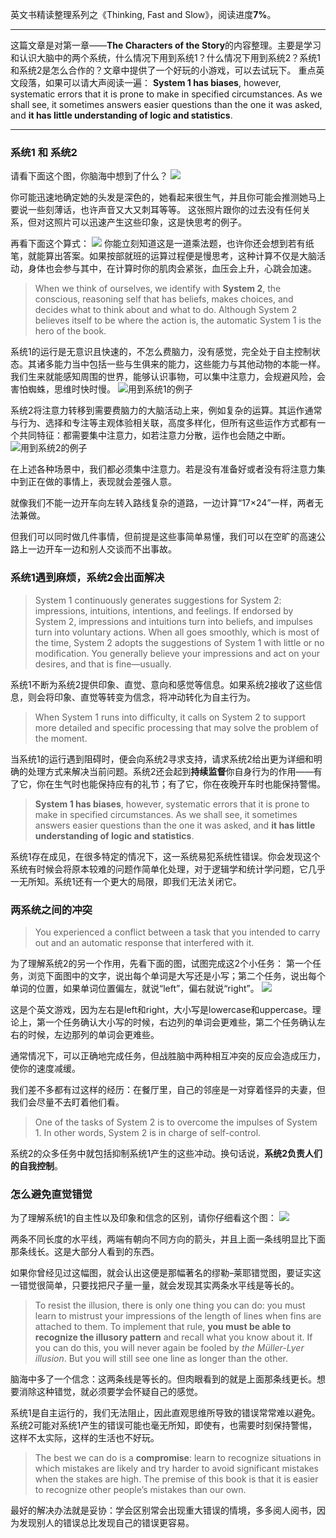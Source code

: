 英文书精读整理系列之《Thinking, Fast and Slow》，阅读进度**7%**。
- - - - - 
这篇文章是对第一章——**The Characters of the Story**的内容整理。主要是学习和认识大脑中的两个系统，什么情况下用到系统1？什么情况下用到系统2？系统1和系统2是怎么合作的？文章中提供了一个好玩的小游戏，可以去试玩下。
重点英文段落，如果可以请大声阅读一遍：
**System 1 has biases**, however, systematic errors that it is prone to make in specified circumstances. As we shall see, it sometimes answers easier questions than the one it was asked, and **it has little understanding of logic and statistics**.

- - - - - 
### 系统1 和 系统2 
请看下面这个图，你脑海中想到了什么？
![](./_image/2020-06-17-18-44-55.png)

你可能迅速地确定她的头发是深色的，她看起来很生气，并且你可能会推测她马上要说一些刻薄话，也许声音又大又刺耳等等。
这张照片跟你的过去没有任何关系，但对这照片可以迅速产生这些印象，这是快思考的例子。

再看下面这个算式：
![](./_image/2020-06-18-19-57-54.png)
你能立刻知道这是一道乘法题，也许你还会想到若有纸笔，就能算出答案。如果按部就班的运算过程便是慢思考，这种计算不仅是大脑活动，身体也会参与其中，在计算时你的肌肉会紧张，血压会上升，心跳会加速。

> When we think of ourselves, we identify with **System 2**, the conscious, reasoning self that has beliefs, makes choices, and decides what to think about and what to do. Although System 2 believes itself to be where the action is, the automatic System 1 is the hero of the book.

系统1的运行是无意识且快速的，不怎么费脑力，没有感觉，完全处于自主控制状态。其诸多能力当中包括一些与生俱来的能力，这些能力与其他动物的本能一样。我们生来就能感知周围的世界，能够认识事物，可以集中注意力，会规避风险，会害怕蜘蛛，思维时快时慢。
![用到系统1的例子](./_image/2020-06-18-17-48-08.png)

系统2将注意力转移到需要费脑力的大脑活动上来，例如复杂的运算。其运作通常与行为、选择和专注等主观体验相关联，高度多样化，但所有这些运作方式都有一个共同特征：都需要集中注意力，如若注意力分散，运作也会随之中断。
![用到系统2的例子](./_image/2020-06-18-17-48-36.png)

在上述各种场景中，我们都必须集中注意力。若是没有准备好或者没有将注意力集中到正在做的事情上，表现就会差强人意。

就像我们不能一边开车向左转入路线复杂的道路，一边计算“17×24”一样，两者无法兼做。

但我们可以同时做几件事情，但前提是这些事简单易懂，我们可以在空旷的高速公路上一边开车一边和别人交谈而不出事故。

### 系统1遇到麻烦，系统2会出面解决
> System 1 continuously generates suggestions for System 2: impressions, intuitions, intentions, and feelings. If endorsed by System 2, impressions and intuitions turn into beliefs, and impulses turn into voluntary actions. When all goes smoothly, which is most of the time, System 2 adopts the suggestions of System 1 with little or no modification. You generally believe your impressions and act on your desires, and that is fine—usually.

系统1不断为系统2提供印象、直觉、意向和感觉等信息。如果系统2接收了这些信息，则会将印象、直觉等转变为信念，将冲动转化为自主行为。

> When System 1 runs into difficulty, it calls on System 2 to support more detailed and specific processing that may solve the problem of the moment.

当系统1的运行遇到阻碍时，便会向系统2寻求支持，请求系统2给出更为详细和明确的处理方式来解决当前问题。系统2还会起到**持续监督**你自身行为的作用——有了它，你在生气时也能保持应有的礼节；有了它，你在夜晚开车时也能保持警惕。


>**System 1 has biases**, however, systematic errors that it is prone to make in specified circumstances. As we shall see, it sometimes answers easier questions than the one it was asked, and **it has little understanding of logic and statistics**.

系统1存在成见，在很多特定的情况下，这一系统易犯系统性错误。你会发现这个系统有时候会将原本较难的问题作简单化处理，对于逻辑学和统计学问题，它几乎一无所知。系统1还有一个更大的局限，即我们无法关闭它。

###  两系统之间的冲突
>You experienced a conflict between a task that you intended to carry out and an automatic response that interfered with it.

为了理解系统2的另一个作用，先看下面的图，试图完成这2个小任务：
第一个任务，浏览下面图中的文字，说出每个单词是大写还是小写；第二个任务，说出每个单词的位置，如果单词位置偏左，就说“left”，偏右就说“right”。
![](./_image/2020-06-18-18-46-32.png)

这是个英文游戏，因为左右是left和right，大小写是lowercase和uppercase。理论上，第一个任务确认大小写的时候，右边列的单词会更难些，第二个任务确认左右的时候，左边那列的单词会更难些。

通常情况下，可以正确地完成任务，但战胜脑中两种相互冲突的反应会造成压力，使你的速度减缓。

我们差不多都有过这样的经历：在餐厅里，自己的邻座是一对穿着怪异的夫妻，但我们会尽量不去盯着他们看。

>One of the tasks of System 2 is to overcome the impulses of System 1. In other words, System 2 is in charge of self-control.

系统2的众多任务中就包括抑制系统1产生的这些冲动。换句话说，**系统2负责人们的自我控制**。

### 怎么避免直觉错觉
为了理解系统1的自主性以及印象和信念的区别，请你仔细看这个图：
![](./_image/2020-06-18-19-05-05.jpg)

两条不同长度的水平线，两端有朝向不同方向的箭头，并且上面一条线明显比下面那条线长。这是大部分人看到的东西。

如果你曾经见过这幅图，就会认出这便是那幅著名的缪勒–莱耶错觉图，要证实这一错觉很简单，只要找把尺子量一量，就会发现其实两条水平线是等长的。

>To resist the illusion, there is only one thing you can do: you must learn to mistrust your impressions of the length of lines when fins are attached to them. 
>To implement that rule, **you must be able to recognize the illusory pattern** and recall what you know about it. If you can do this, you will never again be fooled by *the Müller-Lyer illusion*. But you will still see one line as longer than the other.

脑海中多了一个信念：这两条线是等长的。但肉眼看到的就是上面那条线更长。想要消除这种错觉，就必须要学会怀疑自己的感觉。

系统1是自主运行的，我们无法阻止，因此直观思维所导致的错误常常难以避免。系统2可能对系统1产生的错误可能也毫无所知，即使有，也需要时刻保持警惕，这样不太实际，这样的生活也不好玩。

>The best we can do is a **compromise**: learn to recognize situations in which mistakes are likely and try harder to avoid significant mistakes when the stakes are high. The premise of this book is that it is easier to recognize other people’s mistakes than our own.

最好的解决办法就是妥协：学会区别常会出现重大错误的情境，多多阅人阅书，因为发现别人的错误总比发现自己的错误更容易。


